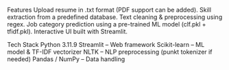 Features
  Upload resume in .txt format (PDF support can be added).
  Skill extraction from a predefined database.
  Text cleaning & preprocessing using regex.
  Job category prediction using a pre-trained ML model (clf.pkl + tfidf.pkl).
  Interactive UI built with Streamlit.


Tech Stack
  Python 3.11.9
  Streamlit – Web framework
  Scikit-learn – ML model & TF-IDF vectorizer
  NLTK – NLP preprocessing (punkt tokenizer if needed)
  Pandas / NumPy – Data handling
